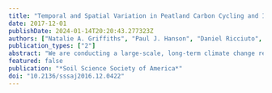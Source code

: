 ```yaml
---
title: "Temporal and Spatial Variation in Peatland Carbon Cycling and Implications for Interpreting Responses of an Ecosystem-Scale Warming Experiment"
date: 2017-12-01
publishDate: 2024-01-14T20:20:43.277323Z
authors: ["Natalie A. Griffiths", "Paul J. Hanson", "Daniel Ricciuto", "Colleen M. Iversen", "Anna M. Jensen", "Avni Malhotra", "Karis J. McFarlane", "Richard, J. Norby", "Khachik Sargsyan", "Stephen D. Sebestyen", "Xiaoying Shi", "Anthony, P. Walker", "Eric J. Ward", "Jeffrey M. Warren", "David J. Weston"]
publication_types: ["2"]
abstract: "We are conducting a large-scale, long-term climate change response experiment in an ombrotrophic peat bog in Minnesota to evaluate the effects of warming and elevated CO2 on ecosystem processes using empirical and modeling approaches. To better frame future assessments of peatland responses to climate change, we characterized and compared spatial vs. temporal variation in measured C cycle processes and their environmental drivers. We also conducted a sensitivity analysis of a peatland C model to identify how variation in ecosystem parameters contributes to model prediction uncertainty. High spatial variability in C cycle processes resulted in the inability to determine if the bog was a C source or sink, as the 95% confidence interval ranged from a source of 50 g C m^–2 yr^–1 to a sink of 67 g C m^–2 yr^–1. Model sensitivity analysis also identified that spatial variation in tree and shrub photosynthesis, allocation characteristics, and maintenance respiration all contributed to large variations in the pretreatment estimates of net C balance. Variation in ecosystem processes can be more thoroughly characterized if more measurements are collected for parameters that are highly variable over space and time, and especially if those measurements encompass environmental gradients that may be driving the spatial and temporal variation (e.g., hummock vs. hollow microtopographies, and wet vs. dry years). Together, the coupled modeling and empirical approaches indicate that variability in C cycle processes and their drivers must be taken into account when interpreting the significance of experimental warming and elevated CO2 treatments."
featured: false
publication: "*Soil Science Society of America*"
doi: "10.2136/sssaj2016.12.0422"
---
```


